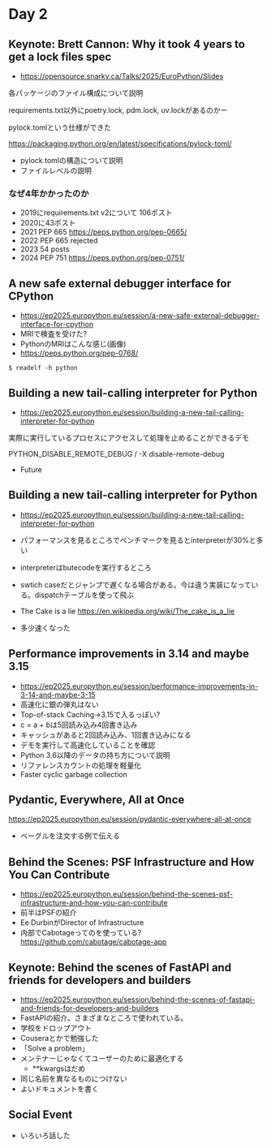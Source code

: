 # Day 2

## Keynote: Brett Cannon: Why it took 4 years to get a lock files spec

* https://opensource.snarky.ca/Talks/2025/EuroPython/Slides

各パッケージのファイル構成について説明

requirements.txt以外にpoetry.lock, pdm.lock, uv.lockがあるのかー

pylock.tomlという仕様ができた

https://packaging.python.org/en/latest/specifications/pylock-toml/

* pylock.tomlの構造について説明
* ファイルレベルの説明

### なぜ4年かかったのか

* 2019にrequirements.txt v2について 106ポスト
* 2020に43ポスト
* 2021 PEP 665 https://peps.python.org/pep-0665/
* 2022 PEP 665 rejected
* 2023 54 posts
* 2024 PEP 751 https://peps.python.org/pep-0751/

## A new safe external debugger interface for CPython

* https://ep2025.europython.eu/session/a-new-safe-external-debugger-interface-for-cpython
* MRIで検査を受けた?
* PythonのMRIはこんな感じ(画像)
* https://peps.python.org/pep-0768/

```
$ readelf -h python
```

## Building a new tail-calling interpreter for Python

* https://ep2025.europython.eu/session/building-a-new-tail-calling-interpreter-for-python

実際に実行しているプロセスにアクセスして処理を止めることができるデモ

PYTHON_DISABLE_REMOTE_DEBUG / -X disable-remote-debug

* Future

## Building a new tail-calling interpreter for Python

* https://ep2025.europython.eu/session/building-a-new-tail-calling-interpreter-for-python

* パフォーマンスを見るところでベンチマークを見るとinterpreterが30%と多い
* interpreterはbutecodeを実行するところ
* swtich caseだとジャンプで遅くなる場合がある。今は違う実装になっている。dispatchテーブルを使って飛ぶ
* The Cake is a lie https://en.wikipedia.org/wiki/The_cake_is_a_lie
* 多少速くなった

## Performance improvements in 3.14 and maybe 3.15

* https://ep2025.europython.eu/session/performance-improvements-in-3-14-and-maybe-3-15
* 高速化に銀の弾丸はない
* Top-of-stack Caching→3.15で入るっぽい?
* c = a + bは5回読み込み4回書き込み
* キャッシュがあると2回読み込み、1回書き込みになる
* デモを実行して高速化していることを確認
* Python 3.6以降のデータの持ち方について説明
* リファレンスカウントの処理を軽量化
* Faster cyclic garbage collection

## Pydantic, Everywhere, All at Once

https://ep2025.europython.eu/session/pydantic-everywhere-all-at-once

* ベーグルを注文する例で伝える

## Behind the Scenes: PSF Infrastructure and How You Can Contribute

* https://ep2025.europython.eu/session/behind-the-scenes-psf-infrastructure-and-how-you-can-contribute
* 前半はPSFの紹介
* Ee DurbinがDirector of Infrastructure
* 内部でCabotageってのを使っている? https://github.com/cabotage/cabotage-app

## Keynote: Behind the scenes of FastAPI and friends for developers and builders

* https://ep2025.europython.eu/session/behind-the-scenes-of-fastapi-and-friends-for-developers-and-builders
* FastAPIの紹介。さまざまなところで使われている。
* 学校をドロップアウト
* Couseraとかで勉強した
* 「Solve a problem」
* メンテナーじゃなくてユーザーのために最適化する
  * **kwargsはだめ
* 同じ名前を異なるものにつけない
* よいドキュメントを書く

## Social Event

* いろいろ話した
